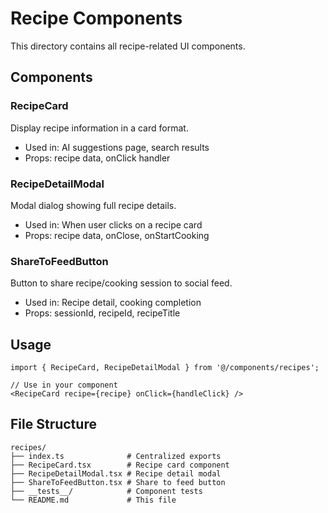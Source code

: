 # Recipe Components

This directory contains all recipe-related UI components.

## Components

### RecipeCard
Display recipe information in a card format.
- Used in: AI suggestions page, search results
- Props: recipe data, onClick handler

### RecipeDetailModal
Modal dialog showing full recipe details.
- Used in: When user clicks on a recipe card
- Props: recipe data, onClose, onStartCooking

### ShareToFeedButton
Button to share recipe/cooking session to social feed.
- Used in: Recipe detail, cooking completion
- Props: sessionId, recipeId, recipeTitle

## Usage

```tsx
import { RecipeCard, RecipeDetailModal } from '@/components/recipes';

// Use in your component
<RecipeCard recipe={recipe} onClick={handleClick} />
```

## File Structure

```
recipes/
├── index.ts              # Centralized exports
├── RecipeCard.tsx        # Recipe card component
├── RecipeDetailModal.tsx # Recipe detail modal
├── ShareToFeedButton.tsx # Share to feed button
├── __tests__/            # Component tests
└── README.md             # This file
```
